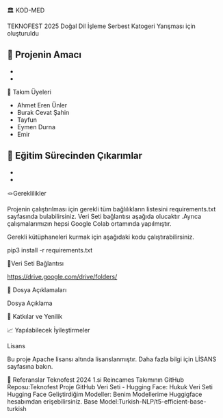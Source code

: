 
🏛️ KOD-MED

TEKNOFEST 2025 Doğal Dil İşleme Serbest Katogeri Yarışması için oluşturuldu


🎯 Projenin Amacı
-
-
-


👥 Takım Üyeleri

- Ahmet Eren Ünler
- Burak Cevat Şahin
- Tayfun
- Eymen Durna
- Emir


🧠 Eğitim Sürecinden Çıkarımlar
-
-
-


🪢Gereklilikler

Projenin çalıştırılması için gerekli tüm bağlılıkların listesini requirements.txt sayfasında bulabilirsiniz. Veri Seti bağlantısı aşağıda olucaktır .Ayrıca çalışmalarımızın hepsi Google Colab ortamında yapılmıştır. 

Gerekli kütüphaneleri kurmak için aşağıdaki kodu çalıştırabilirsiniz.

  pip3 install -r requirements.txt

💭Veri Seti Bağlantısı

https://drive.google.com/drive/folders/


📁 Dosya Açıklamaları

Dosya	Açıklama



🚀 Katkılar ve Yenilik




📈 Yapılabilecek İyileştirmeler




Lisans

Bu proje Apache lisansı altında lisanslanmıştır. Daha fazla bilgi için LİSANS sayfasına bakın.


🔗 Referanslar
Teknofest 2024 1.si Reincames Takımının GitHub Reposu:Teknofest Proje GitHub
Veri Seti - Hugging Face: Hukuk Veri Seti Hugging Face
Geliştirdiğim Modeller: Benim Modellerime Huggigface hesabımdan erişebilirsiniz.
Base Model:Turkish-NLP/t5-efficient-base-turkish

